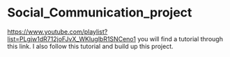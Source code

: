 # Social_Communication_project

https://www.youtube.com/playlist?list=PLgjw1dR712joFJvX_WKIuglbR1SNCeno1  you will find a tutorial through  this link. I also follow this tutorial and build up this project.
